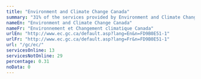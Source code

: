 ```yaml
---
title: "Environment and Climate Change Canada"
summary: "31% of the services provided by Environment and Climate Change Canada are available end-to-end online. 13 are available online, and 29 are not available online."
nameEn: "Environment and Climate Change Canada"
nameFr: "Environnement et Changement climatique Canada"
urlEn: "http://www.ec.gc.ca/default.asp?lang=En&n=FD9B0E51-1"
urlFr: "http://www.ec.gc.ca/default.asp?lang=Fr&n=FD9B0E51-1"
url: "/gc/ec/"
servicesOnline: 13
servicesNotOnline: 29
percentage: 0.31
noData: 0
---
```

